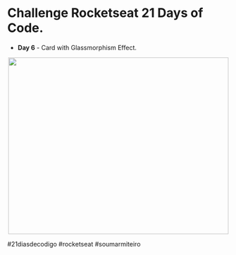 
# Challenge Rocketseat 21 Days of Code.
* **Day 6** - Card with Glassmorphism Effect.

<div align ="center">
  <img width="500" height="400"src="card/assets/card.gif" alt="">
</div>

#21diasdecodigo #rocketseat #soumarmiteiro

